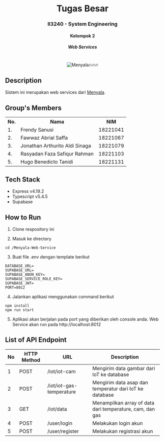 <div align="center">
    <h1>Tugas Besar</h1>
    <h3>II3240 - System Engineering</h3>
    <h4>Kelompok 2</h4>
    <h5>Web Services</h5>
</div>
<br>

<div align="center">
    <img src="https://readme-typing-svg.herokuapp.com?font=Itim&size=48&pause=1000&color=660B0B&center=true&vCenter=true&random=false&width=1000&height=60&lines=MENYALA%F0%9F%94%A5%F0%9F%94%A5%F0%9F%94%A5" alt="Menyala🔥🔥🔥">
</div>

## Description

Sistem ini merupakan web services dari [Menyala](https://github.com/frendysanusi/menyala).

## Group's Members

<table>
    <tr align="center">
        <th>No.</th>
        <th>Nama</th>
        <th>NIM</th>
    </tr>
    <tr>
        <td>1.</td>
        <td>Frendy Sanusi</td>
        <td>18221041</td>
    </tr>
    <tr>
        <td>2.</td>
        <td>Fawwaz Abrial Saffa</td>
        <td>18221067</td>
    </tr>
    <tr>
        <td>3.</td>
        <td>Jonathan Arthurito Aldi Sinaga</td>
        <td>18221079</td>
    </tr>
    <tr>
        <td>4.</td>
        <td>Rasyadan Faza Safiqur Rahman</td>
        <td>18221103</td>
    </tr>
    <tr>
        <td>5.</td>
        <td>Hugo Benedicto Tanidi</td>
        <td>18221131</td>
    </tr>
</table>

## Tech Stack

- Express v4.19.2
- Typescript v5.4.5
- Supabase

## How to Run
1. Clone respository ini

2. Masuk ke directory

```
cd /Menyala-Web-Service
```

3. Buat file .env dengan template berikut
```
DATABASE_URL=
SUPABASE_URL=
SUPABASE_ANON_KEY=
SUPABASE_SERVICE_ROLE_KEY=
SUPABASE_JWT=
PORT=8012
```

4. Jalankan aplikasi menggunakan command berikut

```
npm install
npm run start
```

5. Aplikasi akan berjalan pada port yang diberikan oleh console anda. Web Service akan run pada http://localhost:8012

## List of API Endpoint
| No  | HTTP Method | URL       | Description                          |
| --- | ----------- | --------- | ------------------------------------ |
| 1   | POST        | /iot/iot-cam     | Mengirim data gambar dari IoT ke database    |
| 2   | POST         | /iot/iot-gas-temperature | Mengirim data asap dan temperatur dari IoT ke database |
| 3   | GET        | /iot/data | Menampilkan array of data dari temperature, cam, dan gas |
| 4   | POST         | /user/login | Melakukan login akun |
| 5   | POST      | /user/register | Melakukan registrasi akun |
